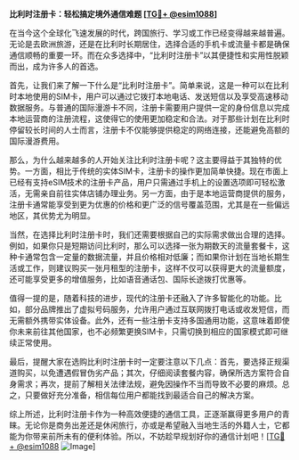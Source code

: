 **比利时注册卡：轻松搞定境外通信难题 [[TG💪+ @esim1088](https://t.me/s/esim1088)]**

在当今这个全球化飞速发展的时代，跨国旅行、学习或工作已经变得越来越普遍。无论是去欧洲旅游，还是在比利时长期居住，选择合适的手机卡或流量卡都是确保通信顺畅的重要一环。而在众多选择中，“比利时注册卡”以其便捷性和实用性脱颖而出，成为许多人的首选。

首先，让我们来了解一下什么是“比利时注册卡”。简单来说，这是一种可以在比利时本地使用的SIM卡，用户可以通过它拨打本地电话、发送短信以及享受高速移动数据服务。与普通的国际漫游卡不同，注册卡需要用户提供一定的身份信息以完成本地运营商的注册流程，这使得它的使用更加稳定和合法。对于那些计划在比利时停留较长时间的人士而言，注册卡不仅能够提供稳定的网络连接，还能避免高额的国际漫游费用。

那么，为什么越来越多的人开始关注比利时注册卡呢？这主要得益于其独特的优势。一方面，相比于传统的实体SIM卡，注册卡的操作更加简单快捷。现在市面上已经有支持eSIM技术的注册卡产品，用户只需通过手机上的设置选项即可轻松激活，无需亲自前往实体店铺办理业务。另一方面，由于是本地运营商提供的服务，注册卡通常能享受到更为优惠的价格和更广泛的信号覆盖范围，尤其是在一些偏远地区，其优势尤为明显。

当然，在选择比利时注册卡时，我们还需要根据自己的实际需求做出合理的选择。例如，如果你只是短期访问比利时，那么可以选择一张为期数天的流量套餐卡，这种卡通常包含一定量的数据流量，并且价格相对低廉；而如果你计划在当地长期生活或工作，则建议购买一张月租型的注册卡，这样不仅可以获得更大的流量额度，还可能享受更多的增值服务，比如语音通话包、国际长途拨打优惠等。

值得一提的是，随着科技的进步，现代的注册卡还融入了许多智能化的功能。比如，部分品牌推出了虚拟号码服务，允许用户通过互联网拨打电话或收发短信，而无需额外携带实体设备。此外，还有一些注册卡支持多国通用功能，这意味着即使你未来前往其他国家，也不必频繁更换SIM卡，只需切换到相应的国家模式即可继续正常使用。

最后，提醒大家在选购比利时注册卡时一定要注意以下几点：首先，要选择正规渠道购买，以免遭遇假冒伪劣产品；其次，仔细阅读套餐内容，确保所选方案符合自身需求；再次，提前了解相关法律法规，避免因操作不当而导致不必要的麻烦。总之，只要做好充分准备，相信每位用户都能找到最适合自己的解决方案。

综上所述，比利时注册卡作为一种高效便捷的通信工具，正逐渐赢得更多用户的青睐。无论你是商务出差还是休闲旅行，亦或是希望融入当地生活的外籍人士，它都能为你带来前所未有的便利体验。所以，不妨趁早规划好你的通信计划吧！[[TG💪+ @esim1088](https://t.me/s/esim1088) ![Image](https://i.postimg.cc/4NQfJmqS/Snipaste-2025-05-13-00-14-12.png)]